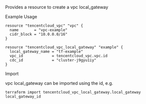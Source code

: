 Provides a resource to create a vpc local_gateway

Example Usage

```hcl
resource "tencentcloud_vpc" "vpc" {
  name       = "vpc-example"
  cidr_block = "10.0.0.0/16"
}

resource "tencentcloud_vpc_local_gateway" "example" {
  local_gateway_name = "tf-example"
  vpc_id             = tencentcloud_vpc.vpc.id
  cdc_id             = "cluster-j9gyu1iy"
}
```

Import

vpc local_gateway can be imported using the id, e.g.

```
terraform import tencentcloud_vpc_local_gateway.local_gateway local_gateway_id
```